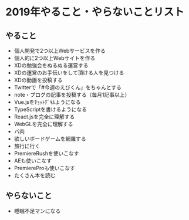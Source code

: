 # 2019年やること・やらないことリスト
## やること
* 個人開発で2つ以上Webサービスを作る
* 個人的に2つ以上Webサイトを作る
* XDの勉強会をぬるぬる運営する
* XDの運営のお手伝いをして頂ける人を見つける
* XDの動画を投稿する
* Twitterで「#今週のえびくん」をちゃんとする
* note・ブログの記事を投稿する（毎月1記事以上）
* Vue.jsをﾁｮｯﾄﾃﾞｷﾙようになる
* TypeScriptを書けるようになる
* React.jsを完全に理解する
* WebGLを完全に理解する
* バ肉
* 欲しいボードゲームを網羅する
* 旅行に行く
* PremiereRushを使いこなす
* AEも使いこなす
* PremiereProも使いこなす
* たくさん本を読む

## やらないこと
* 睡眠不足マンになる
